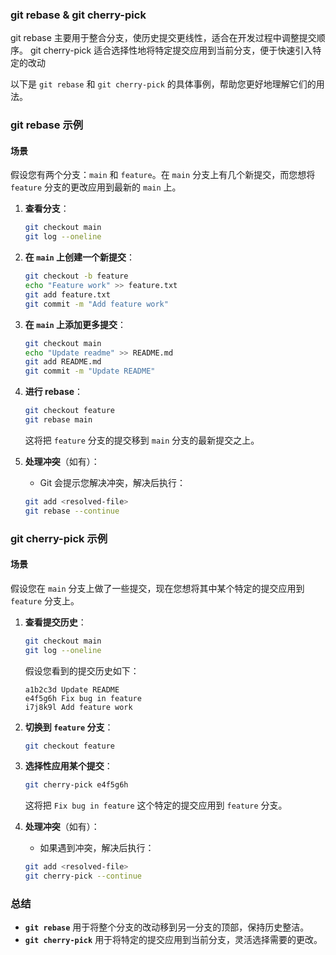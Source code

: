 
### git rebase & git cherry-pick

git rebase 主要用于整合分支，使历史提交更线性，适合在开发过程中调整提交顺序。
git cherry-pick 适合选择性地将特定提交应用到当前分支，便于快速引入特定的改动

以下是 `git rebase` 和 `git cherry-pick` 的具体事例，帮助您更好地理解它们的用法。

### git rebase 示例

#### 场景
假设您有两个分支：`main` 和 `feature`。在 `main` 分支上有几个新提交，而您想将 `feature` 分支的更改应用到最新的 `main` 上。

1. **查看分支**：
   ```bash
   git checkout main
   git log --oneline
   ```

2. **在 `main` 上创建一个新提交**：
   ```bash
   git checkout -b feature
   echo "Feature work" >> feature.txt
   git add feature.txt
   git commit -m "Add feature work"
   ```

3. **在 `main` 上添加更多提交**：
   ```bash
   git checkout main
   echo "Update readme" >> README.md
   git add README.md
   git commit -m "Update README"
   ```

4. **进行 rebase**：
   ```bash
   git checkout feature
   git rebase main
   ```

   这将把 `feature` 分支的提交移到 `main` 分支的最新提交之上。

5. **处理冲突**（如有）：
   - Git 会提示您解决冲突，解决后执行：
   ```bash
   git add <resolved-file>
   git rebase --continue
   ```

### git cherry-pick 示例

#### 场景
假设您在 `main` 分支上做了一些提交，现在您想将其中某个特定的提交应用到 `feature` 分支上。

1. **查看提交历史**：
   ```bash
   git checkout main
   git log --oneline
   ```

   假设您看到的提交历史如下：
   ```
   a1b2c3d Update README
   e4f5g6h Fix bug in feature
   i7j8k9l Add feature work
   ```

2. **切换到 `feature` 分支**：
   ```bash
   git checkout feature
   ```

3. **选择性应用某个提交**：
   ```bash
   git cherry-pick e4f5g6h
   ```

   这将把 `Fix bug in feature` 这个特定的提交应用到 `feature` 分支。

4. **处理冲突**（如有）：
   - 如果遇到冲突，解决后执行：
   ```bash
   git add <resolved-file>
   git cherry-pick --continue
   ```

### 总结

- **`git rebase`** 用于将整个分支的改动移到另一分支的顶部，保持历史整洁。
- **`git cherry-pick`** 用于将特定的提交应用到当前分支，灵活选择需要的更改。 

